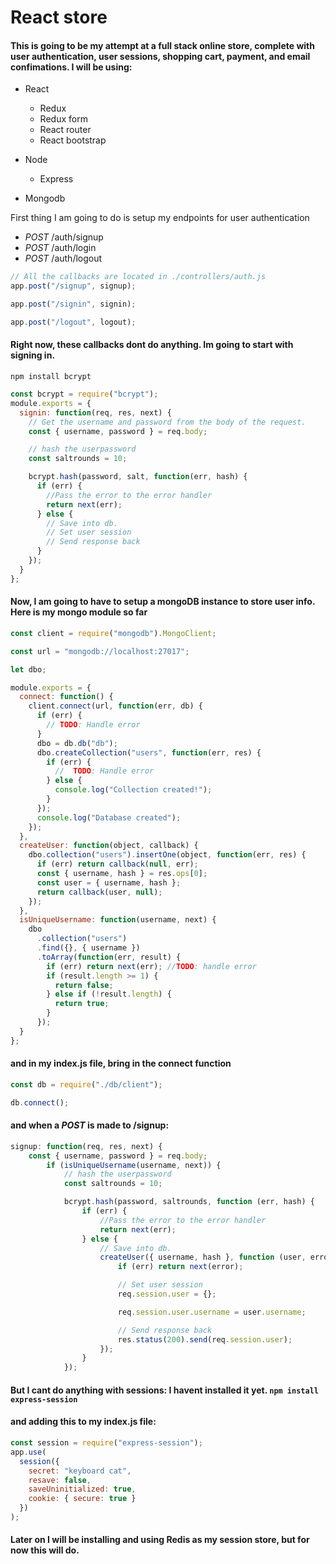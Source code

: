 # React store

#### This is going to be my attempt at a full stack online store, complete with user authentication, user sessions, shopping cart, payment, and email confimations. I will be using:

- React
  - Redux
  - Redux form
  - React router
  - React bootstrap
- Node

  - Express

- Mongodb

First thing I am going to do is setup my endpoints for user authentication

- _POST_ /auth/signup
- _POST_ /auth/login
- _POST_ /auth/logout

```javascript
// All the callbacks are located in ./controllers/auth.js
app.post("/signup", signup);

app.post("/signin", signin);

app.post("/logout", logout);
```

#### Right now, these callbacks dont do anything. Im going to start with signing in.

`npm install bcrypt`

```javascript
const bcrypt = require("bcrypt");
module.exports = {
  signin: function(req, res, next) {
    // Get the username and password from the body of the request.
    const { username, password } = req.body;

    // hash the userpassword
    const saltrounds = 10;

    bcrypt.hash(password, salt, function(err, hash) {
      if (err) {
        //Pass the error to the error handler
        return next(err);
      } else {
        // Save into db.
        // Set user session
        // Send response back
      }
    });
  }
};
```

#### Now, I am going to have to setup a mongoDB instance to store user info. Here is my mongo module so far

```javascript
const client = require("mongodb").MongoClient;

const url = "mongodb://localhost:27017";

let dbo;

module.exports = {
  connect: function() {
    client.connect(url, function(err, db) {
      if (err) {
        // TODO: Handle error
      }
      dbo = db.db("db");
      dbo.createCollection("users", function(err, res) {
        if (err) {
          //  TODO: Handle error
        } else {
          console.log("Collection created!");
        }
      });
      console.log("Database created");
    });
  },
  createUser: function(object, callback) {
    dbo.collection("users").insertOne(object, function(err, res) {
      if (err) return callback(null, err);
      const { username, hash } = res.ops[0];
      const user = { username, hash };
      return callback(user, null);
    });
  },
  isUniqueUsername: function(username, next) {
    dbo
      .collection("users")
      .find({}, { username })
      .toArray(function(err, result) {
        if (err) return next(err); //TODO: handle error
        if (result.length >= 1) {
          return false;
        } else if (!result.length) {
          return true;
        }
      });
  }
};
```

#### and in my index.js file, bring in the connect function

```javascript
const db = require("./db/client");

db.connect();
```

#### and when a _POST_ is made to /signup:

```javascript
signup: function(req, res, next) {
    const { username, password } = req.body;
        if (isUniqueUsername(username, next)) {
            // hash the userpassword
            const saltrounds = 10;

            bcrypt.hash(password, saltrounds, function (err, hash) {
                if (err) {
                    //Pass the error to the error handler
                    return next(err);
                } else {
                    // Save into db.
                    createUser({ username, hash }, function (user, error) {
                        if (err) return next(error);

                        // Set user session
                        req.session.user = {};

                        req.session.user.username = user.username;

                        // Send response back
                        res.status(200).send(req.session.user);
                    });
                }
            });
```

#### But I cant do anything with sessions: I havent installed it yet. `npm install express-session`

#### and adding this to my index.js file:

```javascript
const session = require("express-session");
app.use(
  session({
    secret: "keyboard cat",
    resave: false,
    saveUninitialized: true,
    cookie: { secure: true }
  })
);
```

#### Later on I will be installing and using Redis as my session store, but for now this will do.
